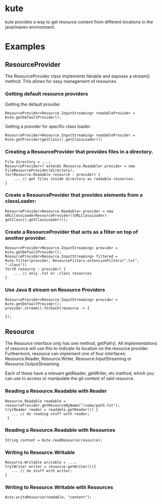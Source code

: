 kute
====

kute provides a way to get resource content from different locations in the java/maven environment.

# Examples


## ResourceProvider

The ResourceProvider class implements Iterable and exposes a stream() method. This allows for easy management of resources.
 
### Getting default resource providers

Getting the default provider

    ResourceProvider<Resource.InputStreaming> readableProvider = Kute.getDefaultProvider();
    
Getting a provider for specific class loader:
 
    ResourceProvider<Resource.InputStreaming> readableProvider = Kute.getProvider(getClass().getClassLoader())
        

### Creating a ResourceProvider that provides files in a directory.

    File directory = ...;
    ResourceProvider<? extends Resource.Readable> provider = new FileResourceProvider(directory);
    for(Resource.Readable resource : provider) {
        ... // get files inside directory as readable resources.
    }

### Create a ResourceProvider that provides elements from a classLoader:

    ResourceProvider<Resource.Readable> provider = new URLClassLoaderResourceProvider((URLClassLoader) getClass().getClassLoader());
    
### Create a ResourceProvider that acts as a filter on top of another provider.

    ResourceProvider<Resource.InputStreaming> provider = Kute.getDefaultProvider();
    ResourceProvider<Resource.InputStreaming> filtered = Kute.filter(provider, ResourceFilters.extensionFilters(".txt", ".class"))
    for(R resource : provider) {
        ... // only .txt or .class resources 
    }
    
### Use Java 8 stream on Resource Providers

    ResourceProvider<Resource.InputStreaming> provider = Kute.getDefaultProvider();
    provider.stream().forEach(resource -> {
       
    });
    

## Resource

The Resource interface only has one method, getPath(). All implementations of resource will use this to indicate its 
location on the resource provider.  Furthermore, resource can implement one of four interfaces: 
Resource.Reader, Resource.Writer, Resource.InputStreaming or Resource.OutputStreaming.
 
Each of these have a relevant getReader, getWriter, etc method, which you can use to access or manipulate the git content of said resource.



### Reading a Resource.Readable with Reader

    Resource.Readable readable = resourceProvider.getResourceByName("/some/path.txt");
    try(Reader reader = readable.getReader()) {
       ... // do reading stuff with reader;
     }
 
### Reading a Resource.Readable with Resources

    String content = Kute.readResource(resource);
    
### Writing to Resource.Writable

    Resource.Writable writable = ...;
    try(Writer writer = resource.getWriter()){ 
       ... // do stuff with writer;
    }
    
### Writing to Resource.Writable with Resources

    Kute.writeResource(readable, "content");


